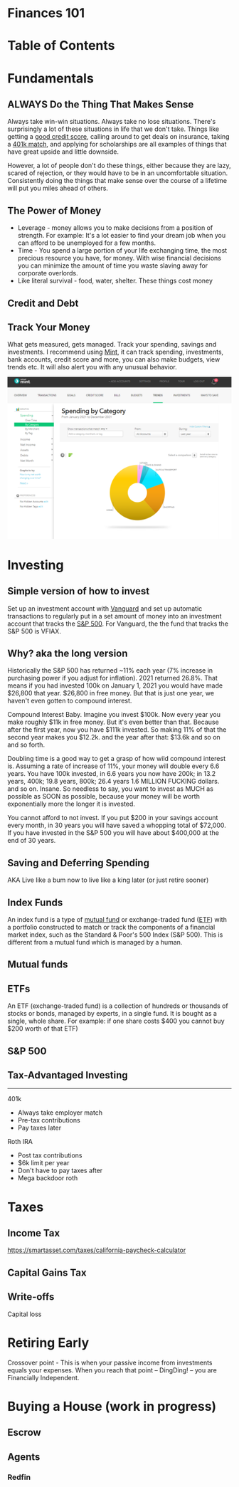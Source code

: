# **Finances 101**

# Table of Contents

# Fundamentals

## ALWAYS Do the Thing That Makes Sense
Always take win-win situations. Always take no lose situations. There's surprisingly a lot of these situations in life that we don't take. Things like getting a [good credit score](#credit-and-debt), calling around to get deals on insurance, taking a [401k match](#-tax-advantaged-investing), and applying for scholarships are all examples of things that have great upside and little downside.

However, a lot of people don't do these things, either because they are lazy, scared of rejection, or they would have to be in an uncomfortable situation. Consistently doing the things that make sense over the course of a lifetime will put you miles ahead of others.

## The Power of Money
- Leverage - money allows you to make decisions from a position of strength. For example: It's a lot easier to find your dream job when you can afford to be unemployed for a few months. 
- Time - You spend a large portion of your life exchanging time, the most precious resource you have, for money. With wise financial decisions you can minimize the amount of time you waste slaving away for corporate overlords.
- Like literal survival - food, water, shelter. These things cost money

## Credit and Debt


## Track Your Money
What gets measured, gets managed. Track your spending, savings and investments. I recommend using [Mint](https://mint.intuit.com/overview.event), it can track spending, investments, bank accounts, credit score and more, you can also make budgets, view trends etc. It will also alert you with any unusual behavior.

![mint.png](images/mint.png)

# Investing

## Simple version of how to invest
Set up an investment account with [Vanguard](https://personal1.vanguard.com/mmx-move-money/welcome) and set up automatic transactions to regularly put in a set amount of money into an investment account that tracks the [S&P 500](#sp-500). For Vanguard, the the fund that tracks the S&P 500 is VFIAX.

## Why? aka the long version
Historically the S&P 500 has returned ~11% each year (7% increase in purchasing power if you adjust for inflation). 2021 returned 26.8%. That means if you had invested 100k on January 1, 2021 you would have made $26,800 that year. $26,800 in free money. But that is just one year, we haven't even gotten to compound interest.

Compound Interest Baby. Imagine you invest $100k. Now every year you make roughly $11k in free money. But it's even better than that. Because after the first year, now you have $111k invested. So making 11% of that the second year makes you $12.2k. and the year after that: $13.6k and so on and so forth.

Doubling time is a good way to get a grasp of how wild compound interest is. Assuming a rate of increase of 11%, your money will double every 6.6 years. You have 100k invested, in 6.6 years you now have 200k; in 13.2 years, 400k; 19.8 years, 800k; 26.4 years 1.6 MILLION FUCKING dollars. and so on. Insane. So needless to say, you want to invest as MUCH as possible as SOON as possible, because your money will be worth exponentially more the longer it is invested.

You cannot afford to not invest. If you put $200 in your savings account every month, in 30 years you will have saved a whopping total of $72,000. If you have invested in the S&P 500 you will have about $400,000 at the end of 30 years.



## Saving and Deferring Spending
AKA Live like a bum now to live like a king later (or just retire sooner)

## Index Funds
An index fund is a type of [mutual fund](#mutual-funds) or exchange-traded fund ([ETF](#etfs)) with a portfolio constructed to match or track the components of a financial market index, such as the Standard & Poor's 500 Index (S&P 500). This is different from a mutual fund which is managed by a human.


## Mutual funds
## ETFs
An ETF (exchange-traded fund) is a collection of hundreds or thousands of stocks or bonds, managed by experts, in a single fund. It is bought as a single, whole share. For example: if one share costs $400 you cannot buy $200 worth of that ETF)

## S&P 500


## Tax-Advantaged Investing
---
401k
- Always take employer match
- Pre-tax contributions
- Pay taxes later

Roth IRA
- Post tax contributions
- $6k limit per year
- Don't have to pay taxes after
- Mega backdoor roth

# Taxes
## Income Tax
https://smartasset.com/taxes/california-paycheck-calculator
## Capital Gains Tax
## Write-offs
Capital loss

# Retiring Early
Crossover point - This is when your passive income from investments equals your expenses. When you reach that point – DingDing! – you are Financially Independent.

# Buying a House (work in progress)
## Escrow
## Agents
### Redfin